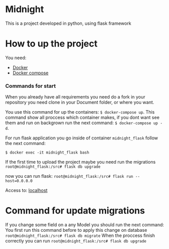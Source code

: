 # Midnight

This is a project developed in python, using flask framework

# How to up the project

You need:

* [Docker](https://www.docker.com/get-started)
* [Docker compose](https://docs.docker.com/compose/install/)


### Commands for start

When you already have all requirements you need do a fork in your repository you need clone in your Document folder, or where you want.

You use this command for up the containers:
`$ docker-compose up`.
This command show all proccess which container makes, if you dont want see them and run on backgrown run the next command:
`$ docker-compose up -d`.

For run flask application you go inside of container `midnight_flask` follow the next command:

`$ docker exec -it midnight_flask bash`

If the first time to upload the project maybe you need run the migrations
`root@midnight_flask:/src# flask db upgrade`

now you can run flask:
`root@midnight_flask:/src# flask run --host=0.0.0.0`

Access to:
[localhost](http://localhost)


# Command for update migrations

If you change some field on a any Model you should run the next command:
You first run this command before to apply this change on database 
`root@midnight_flask:/src# flask db migrate`
When the proccess finish correctly you can run 
`root@midnight_flask:/src# flask db upgrade`
